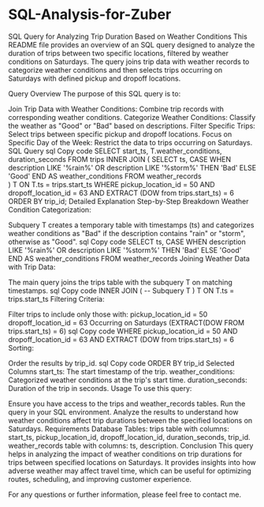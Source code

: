# SQL-Analysis-for-Zuber
SQL Query for Analyzing Trip Duration Based on Weather Conditions
This README file provides an overview of an SQL query designed to analyze the duration of trips between two specific locations, filtered by weather conditions on Saturdays. The query joins trip data with weather records to categorize weather conditions and then selects trips occurring on Saturdays with defined pickup and dropoff locations.

Query Overview
The purpose of this SQL query is to:

Join Trip Data with Weather Conditions: Combine trip records with corresponding weather conditions.
Categorize Weather Conditions: Classify the weather as "Good" or "Bad" based on descriptions.
Filter Specific Trips: Select trips between specific pickup and dropoff locations.
Focus on Specific Day of the Week: Restrict the data to trips occurring on Saturdays.
SQL Query
sql
Copy code
SELECT
    start_ts,
    T.weather_conditions,
    duration_seconds
FROM 
    trips
INNER JOIN (
    SELECT
        ts,
        CASE
            WHEN description LIKE '%rain%' OR description LIKE '%storm%' THEN 'Bad'
            ELSE 'Good'
        END AS weather_conditions
    FROM 
        weather_records          
) T ON T.ts = trips.start_ts
WHERE 
    pickup_location_id = 50 AND dropoff_location_id = 63 AND EXTRACT (DOW from trips.start_ts) = 6
ORDER BY trip_id;
Detailed Explanation
Step-by-Step Breakdown
Weather Condition Categorization:

Subquery T creates a temporary table with timestamps (ts) and categorizes weather conditions as "Bad" if the description contains "rain" or "storm", otherwise as "Good".
sql
Copy code
SELECT
    ts,
    CASE
        WHEN description LIKE '%rain%' OR description LIKE '%storm%' THEN 'Bad'
        ELSE 'Good'
    END AS weather_conditions
FROM 
    weather_records
Joining Weather Data with Trip Data:

The main query joins the trips table with the subquery T on matching timestamps.
sql
Copy code
INNER JOIN (
    -- Subquery T
) T ON T.ts = trips.start_ts
Filtering Criteria:

Filter trips to include only those with:
pickup_location_id = 50
dropoff_location_id = 63
Occurring on Saturdays (EXTRACT(DOW FROM trips.start_ts) = 6)
sql
Copy code
WHERE 
    pickup_location_id = 50 AND dropoff_location_id = 63 AND EXTRACT (DOW from trips.start_ts) = 6
Sorting:

Order the results by trip_id.
sql
Copy code
ORDER BY trip_id
Selected Columns
start_ts: The start timestamp of the trip.
weather_conditions: Categorized weather conditions at the trip's start time.
duration_seconds: Duration of the trip in seconds.
Usage
To use this query:

Ensure you have access to the trips and weather_records tables.
Run the query in your SQL environment.
Analyze the results to understand how weather conditions affect trip durations between the specified locations on Saturdays.
Requirements
Database Tables:
trips table with columns: start_ts, pickup_location_id, dropoff_location_id, duration_seconds, trip_id.
weather_records table with columns: ts, description.
Conclusion
This query helps in analyzing the impact of weather conditions on trip durations for trips between specified locations on Saturdays. It provides insights into how adverse weather may affect travel time, which can be useful for optimizing routes, scheduling, and improving customer experience.

For any questions or further information, please feel free to contact me.

